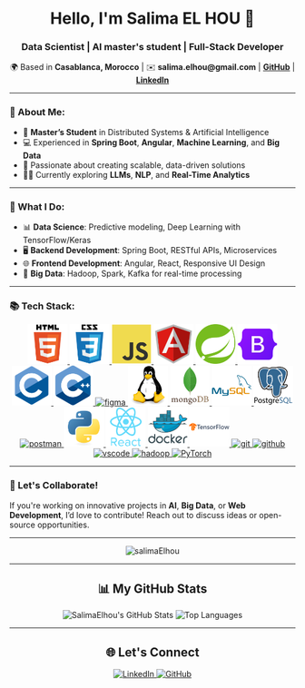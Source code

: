 <h1 align="center">Hello, I'm Salima EL HOU 👋</h1>
<h3 align="center">Data Scientist | AI master's student | Full-Stack Developer</h3>

<p align="center">
  🌍 Based in <strong>Casablanca, Morocco</strong> | ✉️ <strong>salima.elhou@gmail.com</strong> | 
  <a href="https://github.com/salimaElhou" target="_blank"><strong>GitHub</strong></a> |
  <a href="https://www.linkedin.com/in/salima-el-hou-883294235/" target="_blank"><strong>LinkedIn</strong></a>
</p>

---

### 🌟 About Me:
- 🧠 **Master’s Student** in Distributed Systems & Artificial Intelligence  
- 💻 Experienced in **Spring Boot**, **Angular**, **Machine Learning**, and **Big Data**  
- 🚀 Passionate about creating scalable, data-driven solutions  
- 🧑‍💻 Currently exploring **LLMs**, **NLP**, and **Real-Time Analytics**  

---

### 💼 What I Do:
- 📊 **Data Science**: Predictive modeling, Deep Learning with TensorFlow/Keras  
- 🖥 **Backend Development**: Spring Boot, RESTful APIs, Microservices  
- 🌐 **Frontend Development**: Angular, React, Responsive UI Design  
- 📡 **Big Data**: Hadoop, Spark, Kafka for real-time processing  

---

### 📚 Tech Stack:
<p align="center">
  <a href="https://www.w3.org/html/" target="_blank" rel="noreferrer">
    <img src="https://raw.githubusercontent.com/devicons/devicon/master/icons/html5/html5-original-wordmark.svg" alt="html5" width="70" height="70"/>
  </a>
    <a href="https://www.w3schools.com/css/" target="_blank" rel="noreferrer">
    <img src="https://raw.githubusercontent.com/devicons/devicon/master/icons/css3/css3-original-wordmark.svg" alt="css3" width="70" height="70"/>
  </a>
   <a href="https://developer.mozilla.org/en-US/docs/Web/JavaScript" target="_blank" rel="noreferrer">
    <img src="https://raw.githubusercontent.com/devicons/devicon/master/icons/javascript/javascript-original.svg" alt="javascript" width="70" height="70"/>
  </a>
  <a href="https://angular.io/" target="_blank" rel="noreferrer">
    <img src="https://raw.githubusercontent.com/devicons/devicon/master/icons/angularjs/angularjs-original.svg" alt="angular" width="70" height="70"/>
</a>

<a href="https://spring.io/projects/spring-boot" target="_blank" rel="noreferrer">
    <img src="https://raw.githubusercontent.com/devicons/devicon/master/icons/spring/spring-original.svg" alt="spring boot" width="70" height="70"/>
</a>

 <a href="https://getbootstrap.com" target="_blank" rel="noreferrer">
    <img src="https://raw.githubusercontent.com/devicons/devicon/master/icons/bootstrap/bootstrap-original.svg" alt="bootstrap" width="70" height="70"/>
  </a>
  <a href="https://www.cprogramming.com/" target="_blank" rel="noreferrer">
    <img src="https://raw.githubusercontent.com/devicons/devicon/master/icons/c/c-original.svg" alt="c" width="70" height="70"/>
  </a>
  <a href="https://www.w3schools.com/cpp/" target="_blank" rel="noreferrer">
    <img src="https://raw.githubusercontent.com/devicons/devicon/master/icons/cplusplus/cplusplus-original.svg" alt="cplusplus" width="70" height="70"/>
  </a>

  <a href="https://www.figma.com/" target="_blank" rel="noreferrer">
    <img src="https://www.vectorlogo.zone/logos/figma/figma-icon.svg" alt="figma" width="70" height="70"/>
  </a>

  <a href="https://www.linux.org/" target="_blank" rel="noreferrer">
    <img src="https://raw.githubusercontent.com/devicons/devicon/master/icons/linux/linux-original.svg" alt="linux" width="70" height="70"/>
  </a>
  <a href="https://www.mongodb.com/" target="_blank" rel="noreferrer">
    <img src="https://raw.githubusercontent.com/devicons/devicon/master/icons/mongodb/mongodb-original-wordmark.svg" alt="mongodb" width="70" height="70"/>
  </a>
  <a href="https://www.mysql.com/" target="_blank" rel="noreferrer">
    <img src="https://raw.githubusercontent.com/devicons/devicon/master/icons/mysql/mysql-original-wordmark.svg" alt="mysql" width="70" height="70"/>
  </a>

  <a href="https://www.postgresql.org" target="_blank" rel="noreferrer">
    <img src="https://raw.githubusercontent.com/devicons/devicon/master/icons/postgresql/postgresql-original-wordmark.svg" alt="postgresql" width="70" height="70"/>
  </a>
  <a href="https://postman.com" target="_blank" rel="noreferrer">
    <img src="https://www.vectorlogo.zone/logos/getpostman/getpostman-icon.svg" alt="postman" width="70" height="70"/>
  </a>
  <a href="https://www.python.org" target="_blank" rel="noreferrer">
    <img src="https://raw.githubusercontent.com/devicons/devicon/master/icons/python/python-original.svg" alt="python" width="70" height="70"/>
  </a>
  <a href="https://reactjs.org/" target="_blank" rel="noreferrer">
    <img src="https://raw.githubusercontent.com/devicons/devicon/master/icons/react/react-original-wordmark.svg" alt="react" width="70" height="70"/>
  </a>
  <a href="https://www.docker.com/" target="_blank" rel="noreferrer">
    <img src="https://raw.githubusercontent.com/devicons/devicon/master/icons/docker/docker-original-wordmark.svg" alt="docker" width="70" height="70"/>
  </a>
  <a href="https://www.tensorflow.org/" target="_blank" rel="noreferrer">
    <img src="https://raw.githubusercontent.com/devicons/devicon/master/icons/tensorflow/tensorflow-original-wordmark.svg" alt="tensorflow" width="70" height="70"/>
  </a>
    <a href="https://git-scm.com/" target="_blank" rel="noreferrer">
    <img src="https://www.vectorlogo.zone/logos/git-scm/git-scm-icon.svg" alt="git" width="70" height="70"/>
  </a>
  <a href="https://github.com/" target="_blank" rel="noreferrer">
    <img src="https://www.vectorlogo.zone/logos/github/github-icon.svg" alt="github" width="70" height="70"/>
  </a>
  <a href="https://code.visualstudio.com/" target="_blank" rel="noreferrer">
    <img src="https://www.vectorlogo.zone/logos/visualstudio_code/visualstudio_code-icon.svg" alt="vscode" width="70" height="70"/>
  </a>
  <a href="https://hadoop.apache.org/" target="_blank" rel="noreferrer">
    <img src="https://www.vectorlogo.zone/logos/apache_hadoop/apache_hadoop-icon.svg" alt="hadoop" width="70" height="70"/>
  </a>

  <a href="https://pytorch.org/" target="_blank" rel="noreferrer">
  <img src="https://upload.wikimedia.org/wikipedia/commons/1/10/PyTorch_logo_icon.svg" alt="PyTorch" width="70" height="70"/>
</a>
</p>

---

### 🚀 Let's Collaborate!
If you're working on innovative projects in **AI**, **Big Data**, or **Web Development**, I’d love to contribute! Reach out to discuss ideas or open-source opportunities.

---

<p align="center">
  <img src="https://komarev.com/ghpvc/?username=salimaElhou&label=Profile%20views&color=0e75b6&style=flat" alt="salimaElhou" />  
</p>


---

<!-- Section statistiques -->
<h2 align="center">📊 My GitHub Stats</h2>
<p align="center">
  <img height="150" src="https://github-readme-stats.vercel.app/api?username=salimaElhou&show_icons=true&theme=algolia" alt="SalimaElhou's GitHub Stats" />
  <img height="150" src="https://github-readme-stats.vercel.app/api/top-langs/?username=salimaElhou&layout=compact&theme=algolia" alt="Top Languages" />
</p>

---

<!-- Section connect -->
<h2 align="center">🌐 Let's Connect</h2>
<p align="center">
  <a href="https://www.linkedin.com/in/salima-el-hou-883294235/">
    <img src="https://img.shields.io/badge/-LinkedIn-blue?style=for-the-badge&logo=linkedin" alt="LinkedIn" />
  </a>
  <a href="https://github.com/salimaElhou">
    <img src="https://img.shields.io/badge/-GitHub-black?style=for-the-badge&logo=github" alt="GitHub" />
  </a>
</p>

